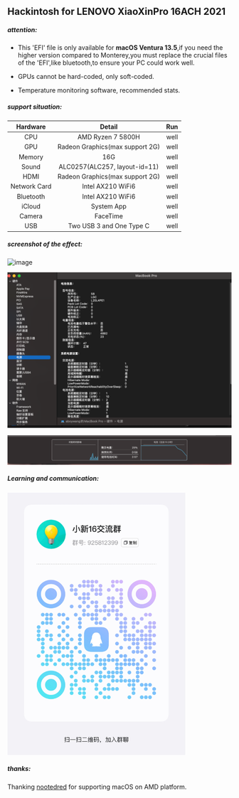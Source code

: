 ## Hackintosh for LENOVO XiaoXinPro 16ACH 2021

##### **attention:**

- This 'EFI' file is only available for **macOS Ventura 13.5**,if you need the higher version compared  to Monterey,you must replace the crucial files of the 'EFI',like bluetooth,to ensure your PC could work well.

- GPUs cannot be hard-coded, only soft-coded.

- Temperature monitoring software, recommended stats.

  

##### support situation:

|   Hardware   |             Detail              | Run  |
| :----------: | :-----------------------------: | :--: |
|     CPU      |        AMD Ryzen 7 5800H        | well |
|     GPU      | Radeon Graphics(max support 2G) | well |
|    Memory    |               16G               | well |
|    Sound     |  ALC0257(ALC257, layout-id=11)  | well |
|     HDMI     | Radeon Graphics(max support 2G) | well |
| Network Card |        Intel AX210 WiFi6        | well |
|  Bluetooth   |        Intel AX210 WiFi6        | well |
|    iCloud    |           System App            | well |
|    Camera    |            FaceTime             | well |
|     USB      |    Two USB 3 and One Type C     | well |

##### screenshot of the effect:

![image](/effect/effect1.png)

![image](/effect/effect2.png)

![image](/effect/effect3.png)

##### Learning and communication:

<img src="QR.png" alt="image" width=400 />

##### thanks:

Thanking [nootedred](https://github.com/ChefKissInc/NootedRed) for supporting macOS on AMD platform.
